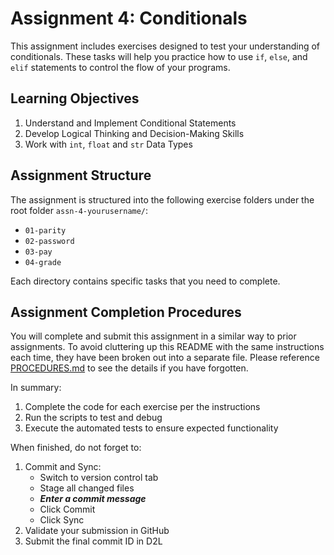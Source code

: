 # Assignment 4: Conditionals

This assignment includes exercises designed to test your understanding of
conditionals. These tasks will help you practice how to use `if`, `else`, and
`elif` statements to control the flow of your programs. 

## Learning Objectives

1. Understand and Implement Conditional Statements
2. Develop Logical Thinking and Decision-Making Skills
3. Work with `int`, `float` and `str` Data Types

## Assignment Structure

The assignment is structured into the following exercise folders under the root
folder `assn-4-yourusername/`:

- `01-parity`
- `02-password`
- `03-pay`
- `04-grade`

Each directory contains specific tasks that you need to complete.

## Assignment Completion Procedures

You will complete and submit this assignment in a similar way to prior
assignments. To avoid cluttering up this README with the same instructions each
time, they have been broken out into a separate file. Please reference
[PROCEDURES.md](PROCEDURES.md) to see the details if you have forgotten.

In summary:

  1. Complete the code for each exercise per the instructions
  2. Run the scripts to test and debug
  3. Execute the automated tests to ensure expected functionality

When finished, do not forget to:

1. Commit and Sync:
    - Switch to version control tab
    - Stage all changed files
    - _**Enter a commit message**_
    - Click Commit
    - Click Sync
2. Validate your submission in GitHub
3. Submit the final commit ID in D2L

